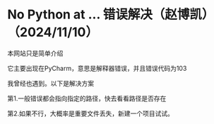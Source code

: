 # No Python at ... 错误解决（赵博凯）（2024/11/10）

本网站只是简单介绍

它主要出现在PyCharm，意思是解释器错误，并且错误代码为103

我曾经也遇到。以下是解决方案

第1.一般错误都会指向指定的路径，快去看看路径是否存在

第2.如果不行，大概率是重要文件丢失，新建一个项目试试。
